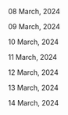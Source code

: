 08 March, 2024

09 March, 2024

10 March, 2024

11 March, 2024

12 March, 2024

13 March, 2024

14 March, 2024